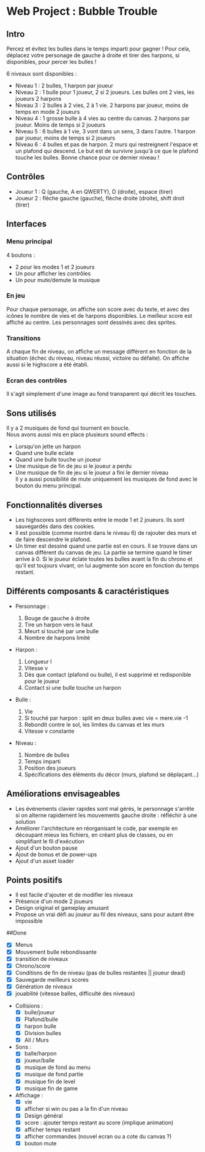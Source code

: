 # Web Project : Bubble Trouble
 
## Intro 
Percez et évitez les bulles dans le temps imparti pour gagner !
Pour cela, déplacez votre personage de gauche à droite et tirer des harpons, si disponibles, pour percer les bulles ! 

6 niveaux sont disponibles :
- Niveau 1 : 2 bulles, 1 harpon par joueur
- Niveau 2 : 1 bulle pour 1 joueur, 2 si 2 joueurs. Les bulles ont 2 vies, les joueurs 2 harpons
- Niveau 3 : 2 bulles à 2 vies, 2 à 1 vie. 2 harpons par joueur, moins de temps en mode 2 joueurs
- Niveau 4 : 1 grosse bulle à 4 vies au centre du canvas. 2 harpons par joueur. Moins de temps si 2 joueurs
 - Niveau 5 : 6 bulles à 1 vie, 3 vont dans un sens, 3 dans l'autre. 1 harpon par joueur, moins de temps si 2 joueurs
 - Niveau 6 : 4 bulles et pas de harpon. 2 murs qui restreignent l'espace et un plafond qui descend. Le but est de survivre jusqu'à ce que le plafond touche les bulles. Bonne chance pour ce dernier niveau !

## Contrôles
- Joueur 1 : Q (gauche, A en QWERTY), D (droite), espace (tirer)
- Joueur 2 : flèche gauche (gauche), flèche droite (droite), shift droit (tirer)

 ## Interfaces ##
 ### Menu principal ###
 4 boutons :
 - 2 pour les modes 1 et 2 joueurs
 - Un pour afficher les contrôles
 - Un pour mute/demute la musique

 ### En jeu ###
 Pour chaque personage, on affiche son score avec du texte, et avec des icônes le nombre de vies et de harpons disponibles.
 Le meilleur score est affiché au centre.
 Les personnages sont dessinés avec des sprites.

### Transitions ###
A chaque fin de niveau, on affiche un message différent en fonction de la situation (échec du niveau, niveau réussi, victoire ou défaite). On affiche aussi si le highscore a été établi.

### Ecran des contrôles ###
Il s'agit simplement d'une image au fond transparent qui décrit les touches.

## Sons utilisés ##
Il y a 2 musiques de fond qui tournent en boucle.<br/>
Nous avons aussi mis en place plusieurs sound effects : 
- Lorsqu'on jette un harpon
- Quand une bulle eclate
- Quand une bulle touche un joueur
- Une musique de fin de jeu si le joueur a perdu
- Une musique de fin de jeu si le joueur a fini le dernier niveau<br/>
Il y a aussi possibilité de mute uniquement les musiques de fond avec le bouton du menu principal.

## Fonctionnalités diverses ##
- Les highscores sont différents entre le mode 1 et 2 joueurs. Ils sont sauvegardés dans des cookies.
- Il est possible (comme montré dans le niveau 6) de rajouter des murs et de faire descendre le plafond.
- Un timer est dessiné quand une partie est en cours. Il se trouve dans un canvas différent du canvas de jeu. La partie se termine quand le timer arrive à 0. Si le joueur éclate toutes les bulles avant la fin du chrono et qu'il est toujours vivant, on lui augmente son score en fonction du temps restant.

## Différents composants & caractéristiques ##

- Personnage : 
    1. Bouge de gauche à droite
    2. Tire un harpon vers le haut
    3. Meurt si touché par une bulle 
    4. Nombre de harpons limité

- Harpon : 
    1. Longueur l
    2. Vitesse v
    3. Dès que contact (plafond ou bulle), il est supprimé et redisponible pour le joueur
    4. Contact si une bulle touche un harpon

- Bulle : 
    1. Vie
    2. Si touché par harpon : split en deux bulles avec vie = mere.vie -1
    3. Rebondit contre le sol, les limites du canvas et les murs
    4. Vitesse v constante

- Niveau :
    1. Nombre de bulles
    2. Temps imparti
    3. Position des joueurs
    4. Spécifications des éléments du décor (murs, plafond se déplaçant...)
    
## Améliorations envisageables ##
- Les événements clavier rapides sont mal gérés, le personnage s'arrête si on alterne rapidement les mouvements gauche droite : réfléchir à une solution
- Améliorer l'architecture en réorganisant le code, par exemple en découpant mieux les fichiers, en créant plus de classes, ou en simplifiant le fil d'exécution
- Ajout d'un bouton pause 
- Ajout de bonus et de power-ups
- Ajout d'un asset loader

## Points positifs ##
- Il est facile d'ajouter et de modifier les niveaux
- Présence d'un mode 2 joueurs
- Design original et gameplay amusant
- Propose un vrai défi au joueur au fil des niveaux, sans pour autant être impossible

##Done
- [x] Menus
- [x] Mouvement bulle rebondissante
- [x] transition de niveaux
- [x] Chrono/score
- [x] Conditions de fin de niveau (pas de bulles restantes || joueur dead)
- [x] Sauvegarde meilleurs scores
- [x] Génération de niveaux 
- [x] jouabilité (vitesse balles, difficulté des niveaux)

- Collisions :
    - [x] bulle/joueur
    - [x] Plafond/bulle
    - [x] harpon bulle
    - [x] Division bulles
    - [x] All / Murs

- Sons :
    - [x] balle/harpon
    - [x] joueur/balle
    - [x] musique de fond au menu
    - [x] musique de fond partie
    - [x] musique fin de level
    - [x] musique fin de game

- Affichage :
    - [x] vie
    - [x] afficher si win ou pas a la fin d'un niveau
    - [x] Design général
    - [x] score : ajouter temps restant au score (implique animation)
    - [x] afficher temps restant
    - [x] afficher commandes (nouvel ecran ou a cote du canvas ?)
    - [x] bouton mute